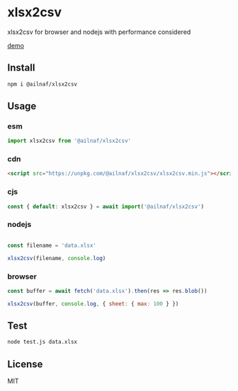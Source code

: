 # xlsx2csv

xlsx2csv for browser and nodejs with performance considered

[demo](https://fanlia.github.io/xlsx2csv/)

## Install

```sh
npm i @ailnaf/xlsx2csv
```

## Usage

### esm

```javascript
import xlsx2csv from '@ailnaf/xlsx2csv'

```

### cdn

```html
<script src="https://unpkg.com/@ailnaf/xlsx2csv/xlsx2csv.min.js"></script>
```

### cjs

```javascript
const { default: xlsx2csv } = await import('@ailnaf/xlsx2csv')
```

### nodejs

```javascript

const filename = 'data.xlsx'

xlsx2csv(filename, console.log)

```

### browser

```javascript
const buffer = await fetch('data.xlsx').then(res => res.blob())

xlsx2csv(buffer, console.log, { sheet: { max: 100 } })

```

## Test

```sh
node test.js data.xlsx
```

## License

MIT
